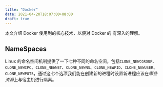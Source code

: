 ```yaml
---
title: "Docker"
date: 2021-04-20T18:07:00+08:00
draft: true
---
```


本文介绍 Docker 使用到的核心技术，以便对 Docker 的 有深入的理解。

## NameSpaces

Linux 的命名空间机制提供了一下七种不同的命名空间，包括`CLONE_NEWCGROUP`、`CLONE_NEWIPC`、`CLONE_NEWNET`、`CLONE_NEWNS`、`CLONE_NEWPID`、`CLONE_NEWUSER`、`CLONE_NEWPUTS`，通过这七个选项我们能在创建新的进程时设置新进程应该在*哪些资源*上与宿主机进行隔离。

